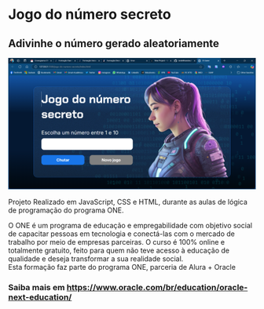 # Jogo do número secreto
 
## Adivinhe o número gerado aleatoriamente

![Screenshot tela do jogo do número secreto](/assets/screenshot-game-of-secret-number.png)

Projeto Realizado em JavaScript, CSS e HTML, durante as aulas de lógica de programação do programa ONE.
 
O ONE é um programa de educação e empregabilidade com objetivo social de capacitar pessoas em tecnologia e conectá-las com o mercado de trabalho por meio de empresas parceiras.
O curso é 100% online e totalmente gratuito, feito para quem não teve acesso à educação de qualidade e deseja transformar a sua realidade social.  
Esta formação faz parte do programa ONE, parceria de Alura + Oracle   

### Saiba mais em https://www.oracle.com/br/education/oracle-next-education/
